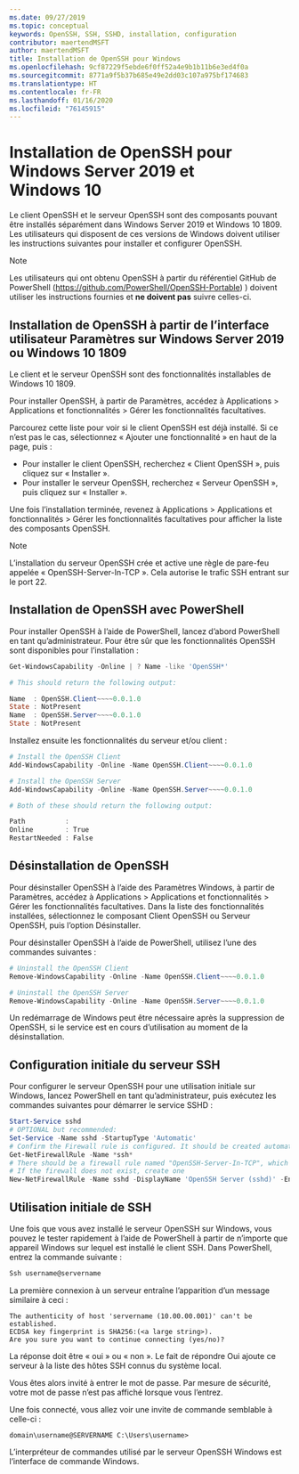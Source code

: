 ```yaml
---
ms.date: 09/27/2019
ms.topic: conceptual
keywords: OpenSSH, SSH, SSHD, installation, configuration
contributor: maertendMSFT
author: maertendMSFT
title: Installation de OpenSSH pour Windows
ms.openlocfilehash: 9cf87229f5ebde6f0ff52a4e9b1b11b6e3ed4f0a
ms.sourcegitcommit: 8771a9f5b37b685e49e2dd03c107a975bf174683
ms.translationtype: HT
ms.contentlocale: fr-FR
ms.lasthandoff: 01/16/2020
ms.locfileid: "76145915"
---
```

# <a name="installation-of-openssh-for-windows-server-2019-and-windows-10"></a>Installation de OpenSSH pour Windows Server 2019 et Windows 10 #

Le client OpenSSH et le serveur OpenSSH sont des composants pouvant être installés séparément dans Windows Server 2019 et Windows 10 1809.
Les utilisateurs qui disposent de ces versions de Windows doivent utiliser les instructions suivantes pour installer et configurer OpenSSH. 

> [!NOTE] 
> Les utilisateurs qui ont obtenu OpenSSH à partir du référentiel GitHub de PowerShell (https://github.com/PowerShell/OpenSSH-Portable) ) doivent utiliser les instructions fournies et __ne doivent pas__ suivre celles-ci. 


## <a name="installing-openssh-from-the-settings-ui-on-windows-server-2019-or-windows-10-1809"></a>Installation de OpenSSH à partir de l’interface utilisateur Paramètres sur Windows Server 2019 ou Windows 10 1809

Le client et le serveur OpenSSH sont des fonctionnalités installables de Windows 10 1809. 

Pour installer OpenSSH, à partir de Paramètres, accédez à Applications > Applications et fonctionnalités > Gérer les fonctionnalités facultatives. 

Parcourez cette liste pour voir si le client OpenSSH est déjà installé. Si ce n’est pas le cas, sélectionnez « Ajouter une fonctionnalité » en haut de la page, puis : 

* Pour installer le client OpenSSH, recherchez « Client OpenSSH », puis cliquez sur « Installer ». 
* Pour installer le serveur OpenSSH, recherchez « Serveur OpenSSH », puis cliquez sur « Installer ». 

Une fois l’installation terminée, revenez à Applications > Applications et fonctionnalités > Gérer les fonctionnalités facultatives pour afficher la liste des composants OpenSSH.

> [!NOTE]
> L’installation du serveur OpenSSH crée et active une règle de pare-feu appelée « OpenSSH-Server-In-TCP ». Cela autorise le trafic SSH entrant sur le port 22. 

## <a name="installing-openssh-with-powershell"></a>Installation de OpenSSH avec PowerShell 

Pour installer OpenSSH à l’aide de PowerShell, lancez d’abord PowerShell en tant qu’administrateur.
Pour être sûr que les fonctionnalités OpenSSH sont disponibles pour l’installation :

```powershell
Get-WindowsCapability -Online | ? Name -like 'OpenSSH*'

# This should return the following output:

Name  : OpenSSH.Client~~~~0.0.1.0
State : NotPresent
Name  : OpenSSH.Server~~~~0.0.1.0
State : NotPresent
```

Installez ensuite les fonctionnalités du serveur et/ou client :

```powershell
# Install the OpenSSH Client
Add-WindowsCapability -Online -Name OpenSSH.Client~~~~0.0.1.0

# Install the OpenSSH Server
Add-WindowsCapability -Online -Name OpenSSH.Server~~~~0.0.1.0

# Both of these should return the following output:

Path          :
Online        : True
RestartNeeded : False
```

## <a name="uninstalling-openssh"></a>Désinstallation de OpenSSH

Pour désinstaller OpenSSH à l’aide des Paramètres Windows, à partir de Paramètres, accédez à Applications > Applications et fonctionnalités > Gérer les fonctionnalités facultatives. Dans la liste des fonctionnalités installées, sélectionnez le composant Client OpenSSH ou Serveur OpenSSH, puis l’option Désinstaller.

Pour désinstaller OpenSSH à l’aide de PowerShell, utilisez l’une des commandes suivantes :

```powershell
# Uninstall the OpenSSH Client
Remove-WindowsCapability -Online -Name OpenSSH.Client~~~~0.0.1.0

# Uninstall the OpenSSH Server
Remove-WindowsCapability -Online -Name OpenSSH.Server~~~~0.0.1.0
```

Un redémarrage de Windows peut être nécessaire après la suppression de OpenSSH, si le service est en cours d’utilisation au moment de la désinstallation.


## <a name="initial-configuration-of-ssh-server"></a>Configuration initiale du serveur SSH

Pour configurer le serveur OpenSSH pour une utilisation initiale sur Windows, lancez PowerShell en tant qu’administrateur, puis exécutez les commandes suivantes pour démarrer le service SSHD :

```powershell
Start-Service sshd
# OPTIONAL but recommended:
Set-Service -Name sshd -StartupType 'Automatic'
# Confirm the Firewall rule is configured. It should be created automatically by setup. 
Get-NetFirewallRule -Name *ssh*
# There should be a firewall rule named "OpenSSH-Server-In-TCP", which should be enabled
# If the firewall does not exist, create one
New-NetFirewallRule -Name sshd -DisplayName 'OpenSSH Server (sshd)' -Enabled True -Direction Inbound -Protocol TCP -Action Allow -LocalPort 22
```

## <a name="initial-use-of-ssh"></a>Utilisation initiale de SSH

Une fois que vous avez installé le serveur OpenSSH sur Windows, vous pouvez le tester rapidement à l’aide de PowerShell à partir de n’importe que appareil Windows sur lequel est installé le client SSH. Dans PowerShell, entrez la commande suivante : 

```powershell
Ssh username@servername
```

La première connexion à un serveur entraîne l’apparition d’un message similaire à ceci :

```
The authenticity of host 'servername (10.00.00.001)' can't be established.
ECDSA key fingerprint is SHA256:(<a large string>).
Are you sure you want to continue connecting (yes/no)?
```

La réponse doit être « oui » ou « non ». Le fait de répondre Oui ajoute ce serveur à la liste des hôtes SSH connus du système local.

Vous êtes alors invité à entrer le mot de passe. Par mesure de sécurité, votre mot de passe n’est pas affiché lorsque vous l’entrez. 

Une fois connecté, vous allez voir une invite de commande semblable à celle-ci :

```
domain\username@SERVERNAME C:\Users\username>
```

L’interpréteur de commandes utilisé par le serveur OpenSSH Windows est l’interface de commande Windows. 

